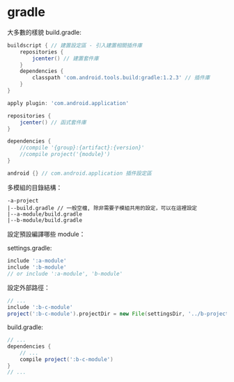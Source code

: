# gradle

大多數的樣貌 build.gradle:

```gradle
buildscript { // 建置設定區 - 引入建置相關插件庫
    repositories {
        jcenter() // 建置套件庫
    }
    dependencies {
        classpath 'com.android.tools.build:gradle:1.2.3' // 插件庫
    }
}

apply plugin: 'com.android.application'

repositories {
    jcenter() // 函式套件庫
}

dependencies {
    //compile '{group}:{artifact}:{version}'
    //compile project('{module}')
}

android {} // com.android.application 插件設定區
```

多模組的目錄結構：

```
-a-project
|--build.gradle // 一般空檔, 除非需要子模組共用的設定，可以在這裡設定
|--a-module/build.gradle
|--b-module/build.gradle
```

設定預設編譯哪些 module：

settings.gradle:

```gradle
include ':a-module'
include ':b-module'
// or include ':a-module', 'b-module'
```

設定外部路徑：

```gradle
// ...
include ':b-c-module'
project(':b-c-module').projectDir = new File(settingsDir, '../b-project/c-module')
```

build.gradle:

```gradle
// ...
dependencies {
    // ...
    compile project(':b-c-module')
}
// ...

